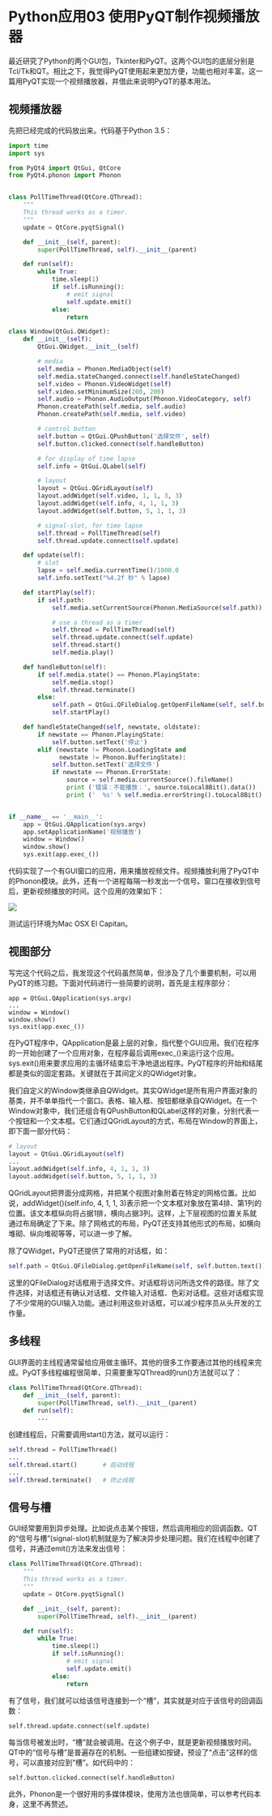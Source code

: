 # Python应用03 使用PyQT制作视频播放器

最近研究了Python的两个GUI包，Tkinter和PyQT。这两个GUI包的底层分别是Tcl/Tk和QT。相比之下，我觉得PyQT使用起来更加方便，功能也相对丰富。这一篇用PyQT实现一个视频播放器，并借此来说明PyQT的基本用法。

## 视频播放器

先把已经完成的代码放出来。代码基于Python 3.5：
```py
import time
import sys

from PyQt4 import QtGui, QtCore
from PyQt4.phonon import Phonon


class PollTimeThread(QtCore.QThread):
    """
    This thread works as a timer.
    """
    update = QtCore.pyqtSignal()

    def __init__(self, parent):
        super(PollTimeThread, self).__init__(parent)

    def run(self):
        while True:
            time.sleep(1)
            if self.isRunning():
                # emit signal
                self.update.emit()
            else:
                return

class Window(QtGui.QWidget):
    def __init__(self):
        QtGui.QWidget.__init__(self)

        # media
        self.media = Phonon.MediaObject(self)
        self.media.stateChanged.connect(self.handleStateChanged)
        self.video = Phonon.VideoWidget(self)
        self.video.setMinimumSize(200, 200)
        self.audio = Phonon.AudioOutput(Phonon.VideoCategory, self)
        Phonon.createPath(self.media, self.audio)
        Phonon.createPath(self.media, self.video)

        # control button
        self.button = QtGui.QPushButton('选择文件', self)
        self.button.clicked.connect(self.handleButton)

        # for display of time lapse
        self.info = QtGui.QLabel(self)

        # layout
        layout = QtGui.QGridLayout(self)
        layout.addWidget(self.video, 1, 1, 3, 3)
        layout.addWidget(self.info, 4, 1, 1, 3)
        layout.addWidget(self.button, 5, 1, 1, 3)

        # signal-slot, for time lapse
        self.thread = PollTimeThread(self)
        self.thread.update.connect(self.update)

    def update(self):
        # slot
        lapse = self.media.currentTime()/1000.0
        self.info.setText("%4.2f 秒" % lapse)

    def startPlay(self):
        if self.path:
            self.media.setCurrentSource(Phonon.MediaSource(self.path))

            # use a thread as a timer
            self.thread = PollTimeThread(self)
            self.thread.update.connect(self.update)
            self.thread.start()
            self.media.play()

    def handleButton(self):
        if self.media.state() == Phonon.PlayingState:
            self.media.stop()
            self.thread.terminate()
        else:
            self.path = QtGui.QFileDialog.getOpenFileName(self, self.button.text())
            self.startPlay()

    def handleStateChanged(self, newstate, oldstate):
        if newstate == Phonon.PlayingState:
            self.button.setText('停止')
        elif (newstate != Phonon.LoadingState and
              newstate != Phonon.BufferingState):
            self.button.setText('选择文件')
            if newstate == Phonon.ErrorState:
                source = self.media.currentSource().fileName()
                print ('错误：不能播放：', source.toLocal8Bit().data())
                print ('  %s' % self.media.errorString().toLocal8Bit().data())


if __name__ == '__main__':
    app = QtGui.QApplication(sys.argv)
    app.setApplicationName('视频播放')
    window = Window()
    window.show()
    sys.exit(app.exec_())

```

代码实现了一个有GUI窗口的应用，用来播放视频文件。视频播放利用了PyQT中的Phonon模块。此外，还有一个进程每隔一秒发出一个信号。窗口在接收到信号后，更新视频播放的时间。这个应用的效果如下：

![](413416-20161206231212694-1821975955.png)

测试运行环境为Mac OSX El Capitan。

## 视图部分

写完这个代码之后，我发现这个代码虽然简单，但涉及了几个重要机制，可以用PyQT的练习题。下面对代码进行一些简要的说明，首先是主程序部分：
```
app = QtGui.QApplication(sys.argv)
...
window = Window()
window.show()
sys.exit(app.exec_())
```
在PyQT程序中，QApplication是最上层的对象，指代整个GUI应用。我们在程序的一开始创建了一个应用对象，在程序最后调用exec_()来运行这个应用。sys.exit()用来要求应用的主循环结束后干净地退出程序。PyQT程序的开始和结尾都是类似的固定套路。关键就在于其间定义的QWidget对象。

我们自定义的Window类继承自QWidget。其实QWidget是所有用户界面对象的基类，并不单单指代一个窗口。表格、输入框、按钮都继承自QWidget。在一个Window对象中，我们还组合有QPushButton和QLabel这样的对象，分别代表一个按钮和一个文本框。它们通过QGridLayout的方式，布局在Window的界面上，即下面一部分代码：

```py
# layout
layout = QtGui.QGridLayout(self)
...
layout.addWidget(self.info, 4, 1, 1, 3)
layout.addWidget(self.button, 5, 1, 1, 3)
```
QGridLayout把界面分成网格，并把某个视图对象附着在特定的网格位置。比如说，addWidget()(self.info, 4, 1, 1, 3)表示把一个文本框对象放在第4排、第1列的位置。该文本框纵向将占据1排，横向占据3列。这样，上下层视图的位置关系就通过布局确定了下来。除了网格式的布局，PyQT还支持其他形式的布局，如横向堆砌、纵向堆砌等等，可以进一步了解。

除了QWidget，PyQT还提供了常用的对话框，如：
```py
self.path = QtGui.QFileDialog.getOpenFileName(self, self.button.text())
```
这里的QFileDialog对话框用于选择文件。对话框将访问所选文件的路径。除了文件选择，对话框还有确认对话框、文件输入对话框、色彩对话框。这些对话框实现了不少常用的GUI输入功能。通过利用这些对话框，可以减少程序员从头开发的工作量。

## 多线程

GUI界面的主线程通常留给应用做主循环。其他的很多工作要通过其他的线程来完成。PyQT多线程编程很简单，只需要重写QThread的run()方法就可以了：
```py
class PollTimeThread(QtCore.QThread):
    def __init__(self, parent):
        super(PollTimeThread, self).__init__(parent) 
    def run(self):
        ...
```
创建线程后，只需要调用start()方法，就可以运行：
```py
self.thread = PollTimeThread()  
...
self.thread.start()       # 启动线程  
...
self.thread.terminate()   # 终止线程
```

## 信号与槽

GUI经常要用到异步处理。比如说点击某个按钮，然后调用相应的回调函数。QT的“信号与槽”(signal-slot)机制就是为了解决异步处理问题。我们在线程中创建了信号，并通过emit()方法来发出信号：
```py
class PollTimeThread(QtCore.QThread):
    """
    This thread works as a timer.
    """
    update = QtCore.pyqtSignal()

    def __init__(self, parent):
        super(PollTimeThread, self).__init__(parent)

    def run(self):
        while True:
            time.sleep(1)
            if self.isRunning():
                # emit signal
                self.update.emit()
            else:
                return
```
有了信号，我们就可以给该信号连接到一个“槽”，其实就是对应于该信号的回调函数：

    self.thread.update.connect(self.update)

每当信号被发出时，“槽”就会被调用。在这个例子中，就是更新视频播放时间。QT中的“信号与槽”是普遍存在的机制。一些组建如按键，预设了“点击”这样的信号，可以直接对应到“槽”。如代码中的：

    self.button.clicked.connect(self.handleButton)

此外，Phonon是一个很好用的多媒体模块，使用方法也很简单，可以参考代码本身，这里不再赘述。
